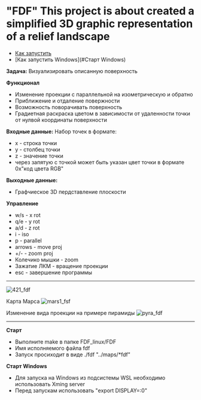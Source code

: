 # "FDF" This project is about created a simplified 3D graphic representation of a relief landscape
* [Как запустить](#Старт)
* [Как запустить Windows](#Старт Windows)

**Задача:**
Визуализировать описанную поверхность

**Функционал**
* Изменение проекции с параллельной на изометрическую и обратно
* Приближение и отдаление повержности
* Возможность поворачивать поверхность
* Градиетная раскраска цветом в зависимости от удаленности точки от нулвой координаты поверхности

**Входные данные:**
Набор точек в формате:
* x - строка точки
* y - столбец точки
* z - значение точки
* через запятую с точкой может быть указан цвет точки в формате 0x"код цвета RGB"

**Выходные данные:**
* Графчиеское 3D пердставление плоскости

**Управление**
* w/s - x rot
* q/e - y rot
* a/d - z rot
* i - iso
* p - parallel
* arrows - move proj
* +/- - zoom proj
* Колечико мышки - zoom
* Зажатие ЛКМ - вращение проекции
* esc - завершение программы
_____

![421_fdf](https://user-images.githubusercontent.com/45533581/108629335-6aafd700-7470-11eb-9f19-64d77360691c.gif)

Карта Марса
![mars1_fsf](https://user-images.githubusercontent.com/45533581/108629529-5d471c80-7471-11eb-84fc-7d95d7089324.gif)

Изменение вида проекции на примере пирамиды
![pyra_fdf](https://user-images.githubusercontent.com/45533581/108629705-43f2a000-7472-11eb-9ccb-67393f2fc442.gif)
__________
<a name="Старт"></a>
**Старт**
* Выполните make в папке FDF_linux/FDF
* Имя исполняемого файла fdf
* Запуск просиходит в виде ./fdf  "../maps/*fdf"

<a name="Старт Windows"></a>
**Старт Windows**
* Для запуска на Windows из подсистемы WSL необходимо использовать Xming server
* Перед запускам использовать "export DISPLAY=:0"
